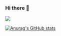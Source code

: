 ### Hi there 👋
![](https://komarev.com/ghpvc/?username=mandeephub&color=blue)

[![Anurag's GitHub stats](https://github-readme-stats.vercel.app/api?username=mandeephub)](https://github.com/anuraghazra/github-readme-stats)
